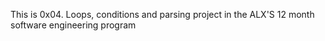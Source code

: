 This is 0x04. Loops, conditions and parsing project in the ALX'S 12 month software engineering program

